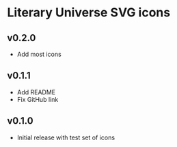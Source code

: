 # Literary Universe SVG icons

## v0.2.0

- Add most icons

## v0.1.1

- Add README
- Fix GitHub link

## v0.1.0

- Initial release with test set of icons
